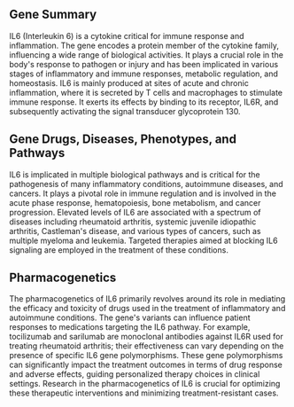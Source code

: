 ## Gene Summary
IL6 (Interleukin 6) is a cytokine critical for immune response and inflammation. The gene encodes a protein member of the cytokine family, influencing a wide range of biological activities. It plays a crucial role in the body's response to pathogen or injury and has been implicated in various stages of inflammatory and immune responses, metabolic regulation, and homeostasis. IL6 is mainly produced at sites of acute and chronic inflammation, where it is secreted by T cells and macrophages to stimulate immune response. It exerts its effects by binding to its receptor, IL6R, and subsequently activating the signal transducer glycoprotein 130.

## Gene Drugs, Diseases, Phenotypes, and Pathways
IL6 is implicated in multiple biological pathways and is critical for the pathogenesis of many inflammatory conditions, autoimmune diseases, and cancers. It plays a pivotal role in immune regulation and is involved in the acute phase response, hematopoiesis, bone metabolism, and cancer progression. Elevated levels of IL6 are associated with a spectrum of diseases including rheumatoid arthritis, systemic juvenile idiopathic arthritis, Castleman's disease, and various types of cancers, such as multiple myeloma and leukemia. Targeted therapies aimed at blocking IL6 signaling are employed in the treatment of these conditions.

## Pharmacogenetics
The pharmacogenetics of IL6 primarily revolves around its role in mediating the efficacy and toxicity of drugs used in the treatment of inflammatory and autoimmune conditions. The gene's variants can influence patient responses to medications targeting the IL6 pathway. For example, tocilizumab and sarilumab are monoclonal antibodies against IL6R used for treating rheumatoid arthritis; their effectiveness can vary depending on the presence of specific IL6 gene polymorphisms. These gene polymorphisms can significantly impact the treatment outcomes in terms of drug response and adverse effects, guiding personalized therapy choices in clinical settings. Research in the pharmacogenetics of IL6 is crucial for optimizing these therapeutic interventions and minimizing treatment-resistant cases.
